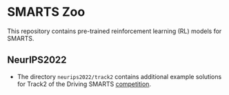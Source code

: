 # SMARTS Zoo
This repository contains pre-trained reinforcement learning (RL) models for SMARTS.

## NeurIPS2022
+ The directory `neurips2022/track2` contains additional example solutions for Track2 of the Driving SMARTS [competition](https://codalab.lisn.upsaclay.fr/competitions/6618).
